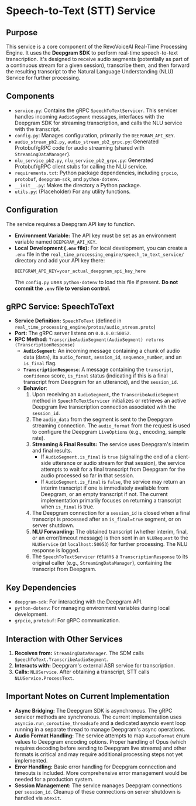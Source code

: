 # Speech-to-Text (STT) Service

## Purpose

This service is a core component of the RevoVoiceAI Real-Time Processing Engine. It uses the **Deepgram SDK** to perform real-time speech-to-text transcription. It's designed to receive audio segments (potentially as part of a continuous stream for a given session), transcribe them, and then forward the resulting transcript to the Natural Language Understanding (NLU) Service for further processing.

## Components

*   `service.py`: Contains the gRPC `SpeechToTextServicer`. This servicer handles incoming `AudioSegment` messages, interfaces with the Deepgram SDK for streaming transcription, and calls the NLU service with the transcript.
*   `config.py`: Manages configuration, primarily the `DEEPGRAM_API_KEY`.
*   `audio_stream_pb2.py`, `audio_stream_pb2_grpc.py`: Generated Protobuf/gRPC code for audio streaming (shared with `StreamingDataManager`).
*   `nlu_service_pb2.py`, `nlu_service_pb2_grpc.py`: Generated Protobuf/gRPC client stubs for calling the NLU service.
*   `requirements.txt`: Python package dependencies, including `grpcio`, `protobuf`, `deepgram-sdk`, and `python-dotenv`.
*   `__init__.py`: Makes the directory a Python package.
*   `utils.py`: (Placeholder) For any utility functions.

## Configuration

The service requires a Deepgram API key to function.
*   **Environment Variable:** The API key must be set as an environment variable named `DEEPGRAM_API_KEY`.
*   **Local Development (`.env` file):** For local development, you can create a `.env` file in the `real_time_processing_engine/speech_to_text_service/` directory and add your API key there:
    ```env
    DEEPGRAM_API_KEY=your_actual_deepgram_api_key_here
    ```
    The `config.py` uses `python-dotenv` to load this file if present. **Do not commit the `.env` file to version control.**

## gRPC Service: SpeechToText

*   **Service Definition:** `SpeechToText` (defined in `real_time_processing_engine/protos/audio_stream.proto`)
*   **Port:** The gRPC server listens on `0.0.0.0:50052`.
*   **RPC Method:** `TranscribeAudioSegment(AudioSegment) returns (TranscriptionResponse)`
    *   **`AudioSegment`**: An incoming message containing a chunk of audio data (`data`), its `audio_format`, `session_id`, `sequence_number`, and an `is_final` flag.
    *   **`TranscriptionResponse`**: A message containing the `transcript`, `confidence` score, `is_final` status (indicating if this is a final transcript from Deepgram for an utterance), and the `session_id`.
    *   **Behavior**:
        1.  Upon receiving an `AudioSegment`, the `TranscribeAudioSegment` method in `SpeechToTextServicer` initializes or retrieves an active Deepgram live transcription connection associated with the `session_id`.
        2.  The `audio_data` from the segment is sent to the Deepgram streaming connection. The `audio_format` from the request is used to configure the Deepgram `LiveOptions` (e.g., encoding, sample rate).
        3.  **Streaming & Final Results:** The service uses Deepgram's interim and final results.
            *   If `AudioSegment.is_final` is `true` (signaling the end of a client-side utterance or audio stream for that session), the service attempts to wait for a final transcript from Deepgram for the audio processed so far in that session.
            *   If `AudioSegment.is_final` is `false`, the service may return an interim transcript if one is immediately available from Deepgram, or an empty transcript if not. The current implementation primarily focuses on returning a transcript when `is_final` is true.
        4.  The Deepgram connection for a `session_id` is closed when a final transcript is processed after an `is_final=true` segment, or on server shutdown.
        5.  **NLU Forwarding:** The obtained transcript (whether interim, final, or an error/timeout message) is then sent in an `NLURequest` to the `NLUService` (at `localhost:50053`) for further processing. The NLU response is logged.
        6.  The `SpeechToTextServicer` returns a `TranscriptionResponse` to its original caller (e.g., `StreamingDataManager`), containing the transcript from Deepgram.

## Key Dependencies
*   `deepgram-sdk`: For interacting with the Deepgram API.
*   `python-dotenv`: For managing environment variables during local development.
*   `grpcio`, `protobuf`: For gRPC communication.

## Interaction with Other Services

1.  **Receives from:** `StreamingDataManager`. The SDM calls `SpeechToText.TranscribeAudioSegment`.
2.  **Interacts with:** Deepgram's external ASR service for transcription.
3.  **Calls:** `NLUService`. After obtaining a transcript, STT calls `NLUService.ProcessText`.

## Important Notes on Current Implementation
*   **Async Bridging:** The Deepgram SDK is asynchronous. The gRPC servicer methods are synchronous. The current implementation uses `asyncio.run_coroutine_threadsafe` and a dedicated asyncio event loop running in a separate thread to manage Deepgram's async operations.
*   **Audio Format Handling:** The service attempts to map `AudioFormat` enum values to Deepgram encoding options. Proper handling of Opus (which requires decoding before sending to Deepgram live streams) and other formats is critical and may require additional processing steps not yet implemented.
*   **Error Handling:** Basic error handling for Deepgram connection and timeouts is included. More comprehensive error management would be needed for a production system.
*   **Session Management:** The service manages Deepgram connections per `session_id`. Cleanup of these connections on server shutdown is handled via `atexit`.
